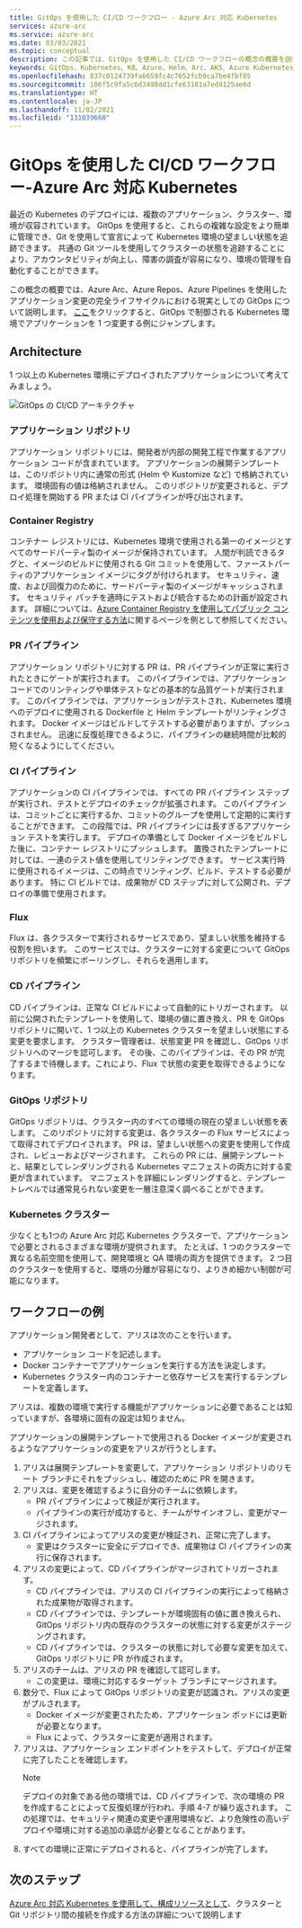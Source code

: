 ```yaml
---
title: GitOps を使用した CI/CD ワークフロー - Azure Arc 対応 Kubernetes
services: azure-arc
ms.service: azure-arc
ms.date: 03/03/2021
ms.topic: conceptual
description: この記事では、GitOps を使用した CI/CD ワークフローの概念の概要を説明します
keywords: GitOps、Kubernetes、K8、Azure、Helm、Arc、AKS、Azure Kubernetes Service、コンテナー、CI、CD、Azure DevOps
ms.openlocfilehash: 837c0124739fa6659fc4c7652fcb9ca7be4fbf85
ms.sourcegitcommit: 106f5c9fa5c6d3498dd1cfe63181a7ed4125ae6d
ms.translationtype: HT
ms.contentlocale: ja-JP
ms.lasthandoff: 11/02/2021
ms.locfileid: "131039660"
---
```

# <a name="cicd-workflow-using-gitops---azure-arc-enabled-kubernetes"></a>GitOps を使用した CI/CD ワークフロー-Azure Arc 対応 Kubernetes

最近の Kubernetes のデプロイには、複数のアプリケーション、クラスター、環境が収容されています。 GitOps を使用すると、これらの複雑な設定をより簡単に管理でき、Git を使用して宣言によって Kubernetes 環境の望ましい状態を追跡できます。 共通の Git ツールを使用してクラスターの状態を追跡することにより、アカウンタビリティが向上し、障害の調査が容易になり、環境の管理を自動化することができます。

この概念の概要では、Azure Arc、Azure Repos、Azure Pipelines を使用したアプリケーション変更の完全ライフサイクルにおける現実としての GitOps について説明します。 [ここ](#example-workflow)をクリックすると、GitOps で制御される Kubernetes 環境でアプリケーションを 1 つ変更する例にジャンプします。

## <a name="architecture"></a>Architecture

1 つ以上の Kubernetes 環境にデプロイされたアプリケーションについて考えてみましょう。

![GitOps の CI/CD アーキテクチャ](./media/gitops-arch.png)

### <a name="application-repo"></a>アプリケーション リポジトリ
アプリケーション リポジトリには、開発者が内部の開発工程で作業するアプリケーション コードが含まれています。 アプリケーションの展開テンプレートは、このリポジトリ内に通常の形式 (Helm や Kustomize など) で格納されています。 環境固有の値は格納されません。 このリポジトリが変更されると、デプロイ処理を開始する PR または CI パイプラインが呼び出されます。
### <a name="container-registry"></a>Container Registry
コンテナー レジストリには、Kubernetes 環境で使用される第一のイメージとすべてのサードパーティ製のイメージが保持されています。 人間が判読できるタグと、イメージのビルドに使用される Git コミットを使用して、ファーストパーティのアプリケーション イメージにタグが付けられます。 セキュリティ、速度、および回復力のために、サードパーティ製のイメージがキャッシュされます。 セキュリティ パッチを適時にテストおよび統合するための計画が設定されます。 詳細については、[Azure Container Registry を使用してパブリック コンテンツを使用および保守する方法](../../container-registry/tasks-consume-public-content.md)に関するページを例として参照してください。
### <a name="pr-pipeline"></a>PR パイプライン
アプリケーション リポジトリに対する PR は、PR パイプラインが正常に実行されたときにゲートが実行されます。 このパイプラインでは、アプリケーション コードでのリンティングや単体テストなどの基本的な品質ゲートが実行されます。 このパイプラインでは、アプリケーションがテストされ、Kubernetes 環境へのデプロイに使用される Dockerfile と Helm テンプレートがリンティングされます。 Docker イメージはビルドしてテストする必要がありますが、プッシュされません。 迅速に反復処理できるように、パイプラインの継続時間が比較的短くなるようにしてください。
### <a name="ci-pipeline"></a>CI パイプライン
アプリケーションの CI パイプラインでは、すべての PR パイプライン ステップが実行され、テストとデプロイのチェックが拡張されます。 このパイプラインは、コミットごとに実行するか、コミットのグループを使用して定期的に実行することができます。 この段階では、PR パイプラインには長すぎるアプリケーション テストを実行します。 デプロイの準備として Docker イメージをビルドした後に、コンテナー レジストリにプッシュします。 置換されたテンプレートに対しては、一連のテスト値を使用してリンティングできます。 サービス実行時に使用されるイメージは、この時点でリンティング、ビルド、テストする必要があります。 特に CI ビルドでは、成果物が CD ステップに対して公開され、デプロイの準備で使用されます。
### <a name="flux"></a>Flux
Flux は、各クラスターで実行されるサービスであり、望ましい状態を維持する役割を担います。 このサービスでは、クラスターに対する変更について GitOps リポジトリを頻繁にポーリングし、それらを適用します。
### <a name="cd-pipeline"></a>CD パイプライン
CD パイプラインは、正常な CI ビルドによって自動的にトリガーされます。 以前に公開されたテンプレートを使用して、環境の値に置き換え、PR を GitOps リポジトリに開いて、1 つ以上の Kubernetes クラスターを望ましい状態にする変更を要求します。 クラスター管理者は、状態変更 PR を確認し、GitOps リポジトリへのマージを認可します。 その後、このパイプラインは、その PR が完了するまで待機します。これにより、Flux で状態の変更を取得できるようになります。
### <a name="gitops-repo"></a>GitOps リポジトリ
GitOps リポジトリは、クラスター内のすべての環境の現在の望ましい状態を表します。 このリポジトリに対する変更は、各クラスターの Flux サービスによって取得されてデプロイされます。 PR は、望ましい状態への変更を使用して作成され、レビューおよびマージされます。 これらの PR には、展開テンプレートと、結果としてレンダリングされる Kubernetes マニフェストの両方に対する変更が含まれています。 マニフェストを詳細にレンダリングすると、テンプレートレベルでは通常見られない変更を一層注意深く調べることができます。
### <a name="kubernetes-clusters"></a>Kubernetes クラスター
少なくとも1つの Azure Arc 対応 Kubernetes クラスターで、アプリケーションで必要とされるさまざまな環境が提供されます。 たとえば、1 つのクラスターで異なる名前空間を使用して、開発環境と QA 環境の両方を提供できます。 2 つ目のクラスターを使用すると、環境の分離が容易になり、よりきめ細かい制御が可能になります。
## <a name="example-workflow"></a>ワークフローの例
アプリケーション開発者として、アリスは次のことを行います。
* アプリケーション コードを記述します。
* Docker コンテナーでアプリケーションを実行する方法を決定します。
* Kubernetes クラスター内のコンテナーと依存サービスを実行するテンプレートを定義します。

アリスは、複数の環境で実行する機能がアプリケーションに必要であることは知っていますが、各環境に固有の設定は知りません。

アプリケーションの展開テンプレートで使用される Docker イメージが変更されるようなアプリケーションの変更をアリスが行うとします。

1. アリスは展開テンプレートを変更して、アプリケーション リポジトリのリモート ブランチにそれをプッシュし、確認のために PR を開きます。
2. アリスは、変更を確認するように自分のチームに依頼します。
    * PR パイプラインによって検証が実行されます。
    * パイプラインの実行が成功すると、チームがサインオフし、変更がマージされます。
3. CI パイプラインによってアリスの変更が検証され、正常に完了します。
    * 変更はクラスターに安全にデプロイでき、成果物は CI パイプラインの実行に保存されます。
4. アリスの変更によって、CD パイプラインがマージされてトリガーされます。
    * CD パイプラインでは、アリスの CI パイプラインの実行によって格納された成果物が取得されます。
    * CD パイプラインでは、テンプレートが環境固有の値に置き換えられ、GitOps リポジトリ内の既存のクラスターの状態に対する変更がステージングされます。
    * CD パイプラインでは、クラスターの状態に対して必要な変更を加えて、GitOps リポジトリに PR が作成されます。
5. アリスのチームは、アリスの PR を確認して認可します。
    * この変更は、環境に対応するターゲット ブランチにマージされます。
6. 数分で、Flux によって GitOps リポジトリの変更が認識され、アリスの変更がプルされます。
    * Docker イメージが変更されたため、アプリケーション ポッドには更新が必要となります。
    * Flux によって、クラスターに変更が適用されます。
7. アリスは、アプリケーション エンドポイントをテストして、デプロイが正常に完了したことを確認します。
   > [!NOTE]
   > デプロイの対象である他の環境では、CD パイプラインで、次の環境の PR を作成することによって反復処理が行われ、手順 4-7 が繰り返されます。 この処理では、セキュリティ関連の変更や運用環境など、より危険性の高いデプロイや環境に対する追加の承認が必要となることがあります。
8.  すべての環境に正常にデプロイされると、パイプラインが完了します。

## <a name="next-steps"></a>次のステップ
[Azure Arc 対応 Kubernetes を使用して、構成リソースとして](./conceptual-configurations.md)、クラスターと Git リポジトリ間の接続を作成する方法の詳細について説明します
